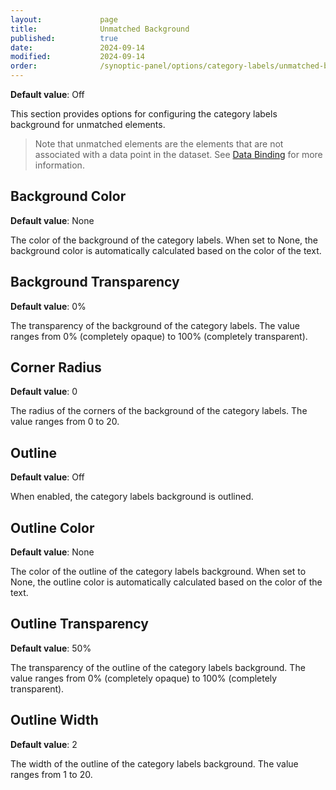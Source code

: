 ```yaml
---
layout:             page
title:              Unmatched Background
published:          true
date:               2024-09-14
modified:           2024-09-14
order:              /synoptic-panel/options/category-labels/unmatched-background
---
```

**Default value**: Off

This section provides options for configuring the category labels background for unmatched elements.

> Note that unmatched elements are the elements that are not associated with a data point in the dataset. See [Data Binding](../../concepts/data-binding.md) for more information.

## Background Color

**Default value**: None

The color of the background of the category labels. When set to None, the background color is automatically calculated based on the color of the text.

## Background Transparency

**Default value**: 0%

The transparency of the background of the category labels. The value ranges from 0% (completely opaque) to 100% (completely transparent).

## Corner Radius

**Default value**: 0

The radius of the corners of the background of the category labels. The value ranges from 0 to 20.

## Outline

**Default value**: Off

When enabled, the category labels background is outlined.

## Outline Color

**Default value**: None

The color of the outline of the category labels background. When set to None, the outline color is automatically calculated based on the color of the text.

## Outline Transparency

**Default value**: 50%

The transparency of the outline of the category labels background. The value ranges from 0% (completely opaque) to 100% (completely transparent).

## Outline Width

**Default value**: 2

The width of the outline of the category labels background. The value ranges from 1 to 20.
